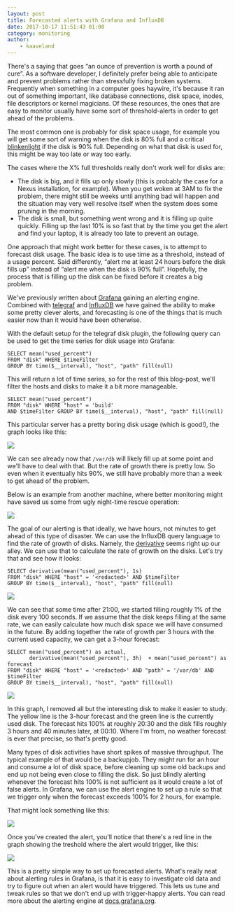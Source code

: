 ```yaml
---
layout: post
title: Forecasted alerts with Grafana and InfluxDB
date: 2017-10-17 11:51:43 01:00
category: monitoring
author:
    - kaaveland
---
```


There's a saying that goes &ldquo;an ounce of prevention is worth a pound of cure&rdquo;. As a software developer, I definitely prefer being able to anticipate and prevent problems rather than stressfully fixing broken systems. Frequently when something in a computer goes haywire, it's because it ran out of something important, like database connections, disk space, inodes, file descriptors or kernel magicians. Of these resources, the ones that are easy to monitor usually have some sort of threshold-alerts in order to get ahead of the problems.

The most common one is probably for disk space usage, for example you will get some sort of warning when the disk is 80% full and a critical <a href="https://en.wikipedia.org/wiki/Blinkenlights">blinkenlight</a> if the disk is 90% full. Depending on what that disk is used for, this might be way too late or way too early.

The cases where the X% full thresholds really don't work well for disks are:

- The disk is big, and it fills up only slowly (this is probably the case for a Nexus installation, for example). When you get woken at 3AM to fix the problem, there might still be weeks until anything bad will happen and the situation may very well resolve itself when the system does some pruning in the morning.
- The disk is small, but something went wrong and it is filling up quite quickly. Filling up the last 10% is so fast that by the time you get the alert and find your laptop, it is already too late to prevent an outage.

One approach that might work better for these cases, is to attempt to forecast disk usage. The basic idea is to use time as a threshold, instead of a usage percent. Said differently, &ldquo;alert me at least 24 hours before the disk fills up&rdquo; instead of &ldquo;alert me when the disk is 90% full&rdquo;. Hopefully, the process that is filling up the disk can be fixed before it creates a big problem.

We've previously written about <a href="grafana.org">Grafana</a> gaining an alerting engine. Combined with <a href="https://www.influxdata.com/time-series-platform/telegraf/">telegraf</a> and <a href="https://www.influxdata.com/time-series-platform/influxdb/">InfluxDB</a> we have gained the ability to make some pretty clever alerts, and forecasting is one of the things that is much easier now than it would have been otherwise.

With the default setup for the telegraf disk plugin, the following query can be used to get the time series for disk usage into Grafana:

```
SELECT mean("used_percent")
FROM "disk" WHERE $timeFilter
GROUP BY time($__interval), "host", "path" fill(null)
```

This will return a lot of time series, so for the rest of this blog-post, we'll filter the hosts and disks to make it a bit more manageable.

```
SELECT mean("used_percent")
FROM "disk" WHERE "host" = 'build'
AND $timeFilter GROUP BY time($__interval), "host", "path" fill(null)
```

This particular server has a pretty boring disk usage (which is good!), the graph looks like this:

<img src="{{ site.baseurl }}/img/disk_usage_plain.png" />

We can see already now that `/var/db` will likely fill up at some point and we'll have to deal with that. But the rate of growth there is pretty low. So even when it eventually hits 90%, we still have probably more than a week to get ahead of the problem.

Below is an example from another machine, where better monitoring might have saved us some from ugly night-time rescue operation:

<img src="{{ site.baseurl }}/img/disk_catastrophe_plain.png" />

The goal of our alerting is that ideally, we have hours, not minutes to get ahead of this type of disaster. We can use the InfluxDB query language to find the rate of growth of disks. Namely, the <a href="https://docs.influxdata.com/influxdb/v1.3/query_language/functions/#derivative">derivative</a> seems right up our alley. We can use that to calculate the rate of growth on the disks. Let's try that and see how it looks:

```
SELECT derivative(mean("used_percent"), 1s)
FROM "disk" WHERE "host" = '<redacted>' AND $timeFilter
GROUP BY time($__interval), "host", "path" fill(null)
```

<img src="{{ site.baseurl }}/img/disk_catastrophe_derivative.png" />

We can see that some time after 21:00, we started filling roughly 1% of the disk every 100 seconds. If we assume that the disk keeps filling at the same rate, we can easily calculate how much disk space we will have consumed in the future. By adding together the rate of growth per 3 hours with the current used capacity, we can get a 3-hour forecast:

```
SELECT mean("used_percent") as actual,
       derivative(mean("used_percent"), 3h)  + mean("used_percent") as forecast
FROM "disk" WHERE "host" = '<redacted>' AND "path" = '/var/db' AND $timeFilter
GROUP BY time($__interval), "host", "path" fill(null)
```

<img src="{{ site.baseurl }}/img/disk_catastrophe_forecast.png" />

In this graph, I removed all but the interesting disk to make it easier to study. The yellow line is the 3-hour forecast and the green line is the currently used disk. The forecast hits 100% at roughly 20:30 and the disk fills roughly 3 hours and 40 minutes later, at 00:10. Where I'm from, no weather forecast is ever that precise, so that's pretty good.

Many types of disk activities have short spikes of massive throughput. The typical example of that would be a backupjob. They might run for an hour and consume a lot of disk space, before cleaning up some old backups and end up not being even close to filling the disk. So just blindly alerting whenever the forecast hits 100% is not sufficient as it would create a lot of false alerts. In Grafana, we can use the alert engine to set up a rule so that we trigger only when the forecast exceeds 100% for 2 hours, for example.

That might look something like this:

<img src="{{ site.baseurl }}/img/disk_forecast_alert.png" />

Once you've created the alert, you'll notice that there's a red line in the graph showing the treshold where the alert would trigger, like this:

<img src="{{ site.baseurl }}/img/disk_forecast_alert_graph.png" />

This is a pretty simple way to set up forecasted alerts. What's really neat about alerting rules in Grafana, is that it is easy to investigate old data and try to figure out when an alert would have triggered. This lets us tune and tweak rules so that we don't end up with trigger-happy alerts. You can read more about the alerting engine at <a href="http://docs.grafana.org/alerting/rules/">docs.grafana.org</a>.

